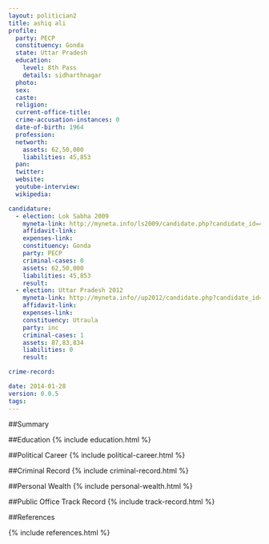 ```yaml
---
layout: politician2
title: ashiq ali
profile: 
  party: PECP
  constituency: Gonda
  state: Uttar Pradesh
  education: 
    level: 8th Pass
    details: sidharthnagar
  photo: 
  sex: 
  caste: 
  religion: 
  current-office-title: 
  crime-accusation-instances: 0
  date-of-birth: 1964
  profession: 
  networth: 
    assets: 62,50,000
    liabilities: 45,853
  pan: 
  twitter: 
  website: 
  youtube-interview: 
  wikipedia: 

candidature: 
  - election: Lok Sabha 2009
    myneta-link: http://myneta.info/ls2009/candidate.php?candidate_id=4056
    affidavit-link: 
    expenses-link: 
    constituency: Gonda 
    party: PECP
    criminal-cases: 0
    assets: 62,50,000
    liabilities: 45,853
    result:  
  - election: Uttar Pradesh 2012
    myneta-link: http://myneta.info//up2012/candidate.php?candidate_id=138
    affidavit-link: 
    expenses-link: 
    constituency: Utraula 
    party: inc
    criminal-cases: 1
    assets: 87,83,834
    liabilities: 0
    result:  

crime-record: 

date: 2014-01-28
version: 0.0.5
tags: 
---
```

##Summary


##Education
{% include education.html %}


##Political Career
{% include political-career.html %}


##Criminal Record
{% include criminal-record.html %}


##Personal Wealth
{% include personal-wealth.html %}


##Public Office Track Record
{% include track-record.html %}


##References


{% include references.html %}
